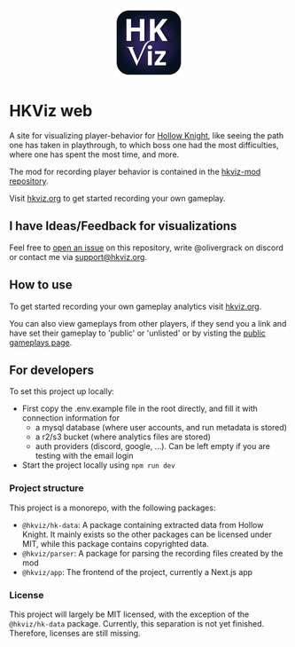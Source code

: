 <p align="center">
    <a href="https://www.hkviz.org">
        <img width="128" height="128" src="packages/app/logo/logo_glow.svg">
    </a>
</p>

# HKViz web

A site for visualizing player-behavior for [Hollow Knight](https://www.hollowknight.com), like seeing the path one has taken in playthrough, to which boss one had the most difficulties, where one has spent the most time, and more.

The mod for recording player behavior is contained in the [hkviz-mod repository](https://github.com/hkviz/hkviz-mod).

Visit [hkviz.org](https://www.hkviz.org/) to get started recording your own gameplay.

## I have Ideas/Feedback for visualizations

Feel free to [open an issue](https://github.com/hkviz/hkviz-web/issues) on this repository, write @olivergrack on discord or contact me via [support@hkviz.org](mailto:support@hkviz.org).

## How to use

To get started recording your own gameplay analytics visit [hkviz.org](https://www.hkviz.org).

You can also view gameplays from other players, if they send you a link and have set their gameplay to 'public' or 'unlisted' or by visting the
[public gameplays page](https://www.hkviz.org/run).

## For developers

To set this project up locally:

-   First copy the .env.example file in the root directly, and fill it with connection information for
    -   a mysql database (where user accounts, and run metadata is stored)
    -   a r2/s3 bucket (where analytics files are stored)
    -   auth providers (discord, google, ...). Can be left empty if you are testing with the email login
-   Start the project locally using `npm run dev`

### Project structure

This project is a monorepo, with the following packages:

-   `@hkviz/hk-data`: A package containing extracted data from Hollow Knight. It mainly exists so the other packages can be licensed under MIT, while this package contains copyrighted data.
-   `@hkviz/parser`: A package for parsing the recording files created by the mod
-   `@hkviz/app`: The frontend of the project, currently a Next.js app

### License

This project will largely be MIT licensed, with the exception of the `@hkviz/hk-data` package. Currently, this separation is not yet finished. Therefore, licenses are still missing.
